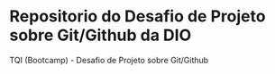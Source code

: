# Repositorio do Desafio de Projeto sobre Git/Github da DIO
TQI (Bootcamp) - Desafio de Projeto sobre Git/Github
